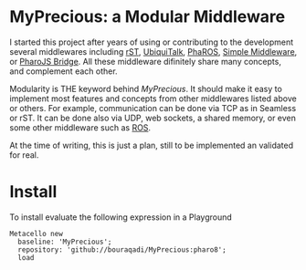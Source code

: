 # MyPrecious: a Modular Middleware
I started this project after years of using or contributing to the development several middlewares including [rST](http://wiki.squeak.org/squeak/2288), [UbiquiTalk](https://www.slideshare.net/nourybouraqadi/ubiquitalk-an-infrastructure-for-ubiquitous-computing-esug-2006), [PhaROS](https://github.com/CARMinesDouai/PhaROS), [Simple Middleware](https://github.com/bouraqadi/PharoMisc/tree/master/SimpleMiddleware), or [PharoJS Bridge](https://github.com/bouraqadi/pharojs). All these middleware difinitely share many concepts, and complement each other. 

Modularity is THE keyword behind *MyPrecious*. It should make it easy to implement most features and concepts from other middlewares listed above or others. For example, communication can be done via TCP as in Seamless or rST. It can be done also via UDP, web sockets, a shared memory, or even some other middleware such as [ROS](https://ros.org).

At the time of writing, this is just a plan, still to be implemented an validated for real.

# Install
To install evaluate the following expression in a Playground
```Smalltalk
Metacello new
  baseline: 'MyPrecious';
  repository: 'github://bouraqadi/MyPrecious:pharo8';
  load
 ```
